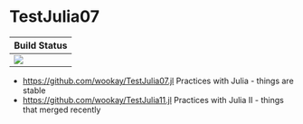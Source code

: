 # TestJulia07

|  **Build Status**                |
|:---------------------------------|
|  [![][actions-img]][actions-url] |


 * https://github.com/wookay/TestJulia07.jl  Practices with Julia - things are stable
 * https://github.com/wookay/TestJulia11.jl  Practices with Julia II - things that merged recently


[actions-img]: https://github.com/wookay/TestJulia07.jl/workflows/CI/badge.svg
[actions-url]: https://github.com/wookay/TestJulia07.jl/actions
